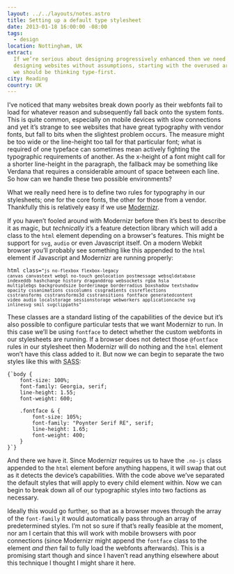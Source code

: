 ```yaml
---
layout: ../../layouts/notes.astro
title: Setting up a default type stylesheet
date: 2013-01-18 16:00:00 -08:00
tags:
  - design
location: Nottingham, UK
extract:
  If we’re serious about designing progressively enhanced then we need to start
  designing websites without assumptions, starting with the overused argument that
  we should be thinking type-first.
city: Reading
country: UK
---
```


I’ve noticed that many websites break down poorly as their webfonts fail to load for whatever reason and subsequently fall back onto the system fonts. This is quite common, especially on mobile devices with slow connections and yet it’s strange to see websites that have great typography with vendor fonts, but fall to bits when the slightest problem occurs. The measure might be too wide or the line-height too tall for that particular font; what is required of one typeface can sometimes mean actively fighting the typographic requirements of another. As the x-height of a font might call for a shorter line-height in the paragraph, the fallback may be something like Verdana that requires a considerable amount of space between each line. So how can we handle these two possible environments?

What we really need here is to define two rules for typography in our stylesheets; one for the core fonts, the other for those from a vendor. Thankfully this is relatively easy if we use [Modernizr](http://modernizr.com/).

If you haven’t fooled around with Modernizr before then it’s best to describe it as magic, but <em>technically</em> it’s a feature detection library which will add a class to the <code>html</code> element depending on a browser's features. This might be support for <code>svg</code>, <code>audio</code> or even Javascript itself. On a modern Webkit browser you’ll probably see something like this appended to the <code>html</code> element if Javascript and Modernizr are running properly:

<code>html class=<code class="class">"js no-flexbox flexbox-legacy canvas canvastext webgl no-touch geolocation postmessage websqldatabase indexeddb hashchange history draganddrop websockets rgba hsla multiplebgs backgroundsize borderimage borderradius boxshadow textshadow opacity cssanimations csscolumns cssgradients cssreflections csstransforms csstransforms3d csstransitions fontface generatedcontent video audio localstorage sessionstorage webworkers applicationcache svg inlinesvg smil svgclippaths"</code></code>

These classes are a standard listing of the capabilities of the device but it’s also possible to configure particular tests that we want Modernizr to run. In this case we’ll be using <code class="class">fontface</code> to detect whether the custom webfonts in our stylesheets are running. If a browser does not detect those <code>@fontface</code> rules in our stylesheet then Modernizr will do nothing and the <code>html</code> element won’t have this class added to it. But now we can begin to separate the two styles like this with <abbr title="syntactically awesome style sheets">SASS</abbr>:

<pre><code>{`body {
    font-size: 100%;
    font-family: Georgia, serif;
    line-height: 1.55;
    font-weight: 600;

    .fontface & {
        font-size: 105%;
        font-family: "Poynter Serif RE", serif;
        line-height: 1.65;
        font-weight: 400;
    }
}`}</code></pre>

And there we have it. Since Modernizr requires us to have the <code class="class">.no-js</code> class appended to the <code>html</code> element before anything happens, it will swap that out as it detects the device’s capabilities. With the code above we’ve separated the default styles that will apply to every child element within. Now we can begin to break down all of our typographic styles into two factions as necessary.

Ideally this would go further, so that as a browser moves through the array of the <code>font-family</code> it would automatically pass through an array of predetermined styles. I’m not so sure if that’s really feasible at the moment, nor am I certain that this will work with mobile browsers with poor connections (since Modernizr might append the <code class="class">fontface</code> class to the element <em>and then</em> fail to fully load the webfonts afterwards). This is a promising start though and since I haven’t read anything elsewhere about this technique I thought I might share it here.
